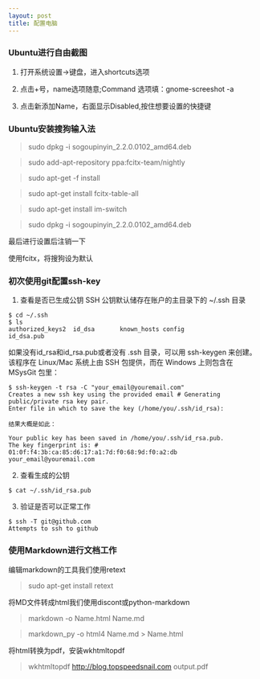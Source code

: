 ```yaml
---
layout: post
title: 配置电脑
---
```


### Ubuntu进行自由截图

1. 打开系统设置->键盘，进入shortcuts选项

2. 点击+号，name选项随意;Command 选项填：gnome-screeshot -a

3. 点击新添加Name，右面显示Disabled,按住想要设置的快捷键

### Ubuntu安装搜狗输入法

> sudo dpkg -i sogoupinyin_2.2.0.0102_amd64.deb

> sudo add-apt-repository ppa:fcitx-team/nightly

> sudo apt-get -f install

> sudo apt-get install fcitx-table-all

> sudo apt-get install im-switch

> sudo dpkg -i sogoupinyin_2.2.0.0102_amd64.deb

最后进行设置后注销一下

使用fcitx，将搜狗设为默认

### 初次使用git配置ssh-key

1. 查看是否已生成公钥
    SSH 公钥默认储存在账户的主目录下的 ~/.ssh 目录
```
$ cd ~/.ssh
$ ls
authorized_keys2  id_dsa       known_hosts config            id_dsa.pub
```
如果没有id_rsa和id_rsa.pub或者没有 .ssh 目录，可以用 ssh-keygen 来创建。
该程序在 Linux/Mac 系统上由 SSH 包提供，而在 Windows 上则包含在 MSysGit 包里：
```
$ ssh-keygen -t rsa -C "your_email@youremail.com"
Creates a new ssh key using the provided email # Generating public/private rsa key pair.
Enter file in which to save the key (/home/you/.ssh/id_rsa):
```
    结果大概是如此：
```
Your public key has been saved in /home/you/.ssh/id_rsa.pub.
The key fingerprint is: # 01:0f:f4:3b:ca:85:d6:17:a1:7d:f0:68:9d:f0:a2:db your_email@youremail.com
```

2. 查看生成的公钥
```
$ cat ~/.ssh/id_rsa.pub
```
3. 验证是否可以正常工作
```
$ ssh -T git@github.com
Attempts to ssh to github
```

### 使用Markdown进行文档工作

编辑markdown的工具我们使用retext

> sudo apt-get install retext

将MD文件转成html我们使用discont或python-markdown

> markdown -o Name.html  Name.md

> markdown_py -o html4 Name.md > Name.html

将html转换为pdf，安装wkhtmltopdf

> wkhtmltopdf http://blog.topspeedsnail.com output.pdf






















